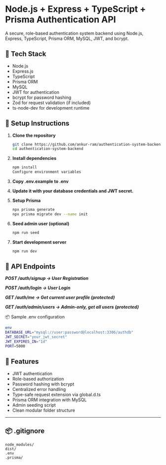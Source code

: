 # Node.js + Express + TypeScript + Prisma Authentication API

A secure, role-based authentication system backend using Node.js, Express, TypeScript, Prisma ORM, MySQL, JWT, and bcrypt.

## 📌 Tech Stack

- Node.js
- Express.js
- TypeScript
- Prisma ORM
- MySQL
- JWT for authentication
- bcrypt for password hashing
- Zod for request validation (if included)
- ts-node-dev for development runtime

## 🚀 Setup Instructions

1. **Clone the repository**
   ```bash
   git clone https://github.com/ankur-ram/authentication-system-backend.git
   cd authentication-system-backend

2. **Install dependencies**
    ```bash
    npm install
    Configure environment variables

3. **Copy .env.example to .env**
4. **Update it with your database credentials and JWT secret.**

5. **Setup Prisma**
    ```bash
    npx prisma generate
    npx prisma migrate dev --name init

6. **Seed admin user (optional)**
    ```bash
    npm run seed

7. **Start development server**
    ```bash
    npm run dev


## 📌 API Endpoints

***POST /auth/signup → User Registration***

***POST /auth/login → User Login***

***GET /auth/me → Get current user profile (protected)***

***GET /auth/admin/users → Admin-only, get all users (protected)***

📦 Sample .env configuration
```bash
env
DATABASE_URL="mysql://user:password@localhost:3306/authdb"
JWT_SECRET="your_jwt_secret"
JWT_EXPIRES_IN="1d"
PORT=5000
```

## 📌 Features

- JWT authentication
- Role-based authorization
- Password hashing with bcrypt
- Centralized error handling
- Type-safe request extension via global.d.ts
- Prisma ORM integration with MySQL
- Admin seeding script
- Clean modular folder structure

---

## 📦 .gitignore

```gitignore
node_modules/
dist/
.env
.prisma/
